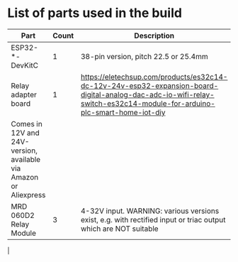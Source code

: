 # List of parts used in the build

|Part|Count|Description|
|---|---|---|
|ESP32-*-DevKitC|1|38-pin version, pitch 22.5 or 25.4mm|
|Relay adapter board|1|https://eletechsup.com/products/es32c14-dc-12v-24v-esp32-expansion-board-digital-analog-dac-adc-io-wifi-relay-switch-es32c14-module-for-arduino-plc-smart-home-iot-diy 
Comes in 12V and 24V-version, available via Amazon or Aliexpress|
|MRD 060D2 Relay Module|3|4-32V input. WARNING: various versions exist, e.g. with rectified input or triac output which are NOT suitable|
|
